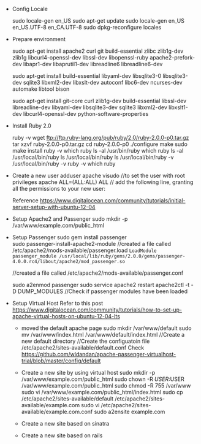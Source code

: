 * Config Locale

    sudo locale-gen en_US
    sudo apt-get update
    sudo locale-gen en_US en_US.UTF-8 en_CA.UTF-8
    sudo dpkg-reconfigure locales

* Prepare environment

    sudo apt-get install apache2 curl git build-essential zlibc zlib1g-dev zlib1g libcurl4-openssl-dev libssl-dev libopenssl-ruby apache2-prefork-dev libapr1-dev libaprutil1-dev libreadline6 libreadline6-dev

    sudo apt-get install build-essential libyaml-dev libsqlite3-0 libsqlite3-dev sqlite3 libxml2-dev libxslt-dev autoconf libc6-dev ncurses-dev automake libtool bison

   	sudo apt-get install git-core curl zlib1g-dev build-essential libssl-dev libreadline-dev libyaml-dev libsqlite3-dev sqlite3 libxml2-dev libxslt1-dev libcurl4-openssl-dev python-software-properties

* Install Ruby 2.0

    ruby -v
    wget ftp://ftp.ruby-lang.org/pub/ruby/2.0/ruby-2.0.0-p0.tar.gz
    tar xzvf ruby-2.0.0-p0.tar.gz
    cd ruby-2.0.0-p0
    ./configure
    make
    sudo make install
    ruby -v
    which ruby
    ls -al /usr/bin/ruby
    which ruby
    ls -al /usr/local/bin/ruby
    ls /usr/local/bin/ruby 
    ls /usr/local/bin/ruby -v
    /usr/local/bin/ruby -v
    ruby -v
    which ruby


* Create a new user
	adduser apache
	visudo //to set the user with root privileges
	apache ALL=(ALL:ALL) ALL // add the following line, granting all the permissions to your new user:

	Reference https://www.digitalocean.com/community/tutorials/initial-server-setup-with-ubuntu-12-04

* Setup Apache2 and Passenger
	sudo mkdir -p /var/www/example.com/public_html	

* Setup Passenger
	sudo gem install passenger	
	sudo passenger-install-apache2-module
	//created a file called /etc/apache2/mods-available/passenger.load
	`LoadModule passenger_module /usr/local/lib/ruby/gems/2.0.0/gems/passenger-4.0.0.rc4/libout/apache2/mod_passenger.so`

	//created a file called /etc/apache2/mods-available/passenger.conf


	sudo a2enmod passenger
	sudo service apache2 restart
	apache2ctl -t -D DUMP_MODULES //Check if passenger modules have been loaded

* Setup Virtual Host 
		Refer to this post https://www.digitalocean.com/community/tutorials/how-to-set-up-apache-virtual-hosts-on-ubuntu-12-04-lts

	* moved the default apache page	
		sudo mkdir /var/www/default
		sudo mv /var/www/index.html /var/www/default/index.html
		//Create a new default directory
		//Create the configuatoin file
		/etc/apache2/sites-available/default.conf
		Check https://github.com/wldandan/apache-passenger-virtualhost-trial/blob/master/config/default


	* Create a new site by using virtual host
		sudo mkdir -p /var/www/example.com/public_html
		sudo chown -R $USER:$USER /var/www/example.com/public_html 
		sudo chmod -R 755 /var/www
		sudo vi /var/www/example.com/public_html/index.html
		sudo cp /etc/apache2/sites-available/default /etc/apache2/sites-available/example.com
		sudo vi /etc/apache2/sites-available/example.com.conf
		sudo a2ensite example.com

	* Create a new site based on sinatra

	* Create a new site based on rails	